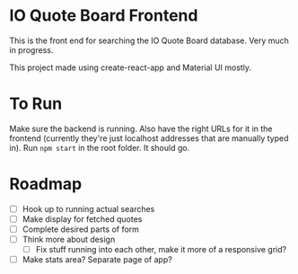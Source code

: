 # IO Quote Board Frontend

This is the front end for searching the IO Quote Board database. Very much in progress.

This project made using create-react-app and Material UI mostly.

# To Run

Make sure the backend is running. Also have the right URLs for it in the frontend (currently they're just localhost addresses that are manually typed in). Run `npm start` in the root folder. It should go.

# Roadmap

-   [ ] Hook up to running actual searches
-   [ ] Make display for fetched quotes
-   [ ] Complete desired parts of form
-   [ ] Think more about design
    -   [ ] Fix stuff running into each other, make it more of a responsive grid?
-   [ ] Make stats area? Separate page of app?
